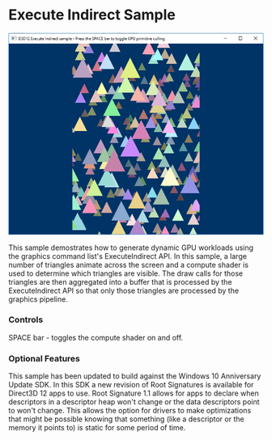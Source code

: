 # Execute Indirect Sample
![ExecuteIndirect GUI](src/D3D12ExecuteIndirect.png)

This sample demostrates how to generate dynamic GPU workloads using the graphics command list's ExecuteIndirect API. In this sample, a large number of triangles animate across the screen and a compute shader is used to determine which triangles are visible. The draw calls for those triangles are then aggregated into a buffer that is processed by the ExecuteIndirect API so that only those triangles are processed by the graphics pipeline.

### Controls
SPACE bar - toggles the compute shader on and off.

### Optional Features
This sample has been updated to build against the Windows 10 Anniversary Update SDK. In this SDK a new revision of Root Signatures is available for Direct3D 12 apps to use. Root Signature 1.1 allows for apps to declare when descriptors in a descriptor heap won't change or the data descriptors point to won't change.  This allows the option for drivers to make optimizations that might be possible knowing that something (like a descriptor or the memory it points to) is static for some period of time.
